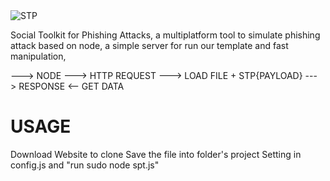 <img src="https://4.bp.blogspot.com/-4TMfL321qUA/V-k_ZFBkzCI/AAAAAAAAAU4/5b02slJ7US0wnzmFFaDfiNnQAL3YMDp8ACLcB/s1600/logoSPT.png" title="STP">

Social Toolkit for Phishing Attacks, a multiplatform tool to simulate phishing attack based on node, a simple server for run our template and fast manipulation,

---> NODE ---> HTTP REQUEST ---> LOAD FILE + STP{PAYLOAD} ---> RESPONSE <-- GET DATA 

# USAGE
Download Website to clone
Save the file into folder's project
Setting in config.js and "run sudo node spt.js"